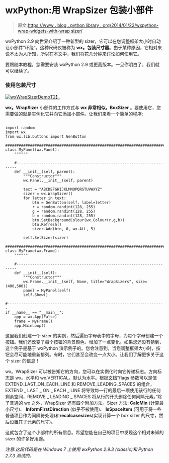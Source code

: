 # wxPython:用 WrapSizer 包装小部件

> 原文:[https://www . blog . python library . org/2014/01/22/wxpython-wrap-widgets-with-wrap sizer/](https://www.blog.pythonlibrary.org/2014/01/22/wxpython-wrap-widgets-with-wrapsizer/)

wxPython 2.9 向世界介绍了一种新型的 sizer，它可以在您调整框架大小时自动让小部件“环绕”。这种尺码仪被称为 **wx。包装尺寸器**。由于某种原因，它相对来说不太为人所知，所以在本文中，我们将花几分钟来讨论如何使用它。

要跟随本教程，您需要安装 wxPython 2.9 或更高版本。一旦你明白了，我们就可以继续了。

### 使用包装尺寸

[![wxWrapSizerDemo](../Images/637c784eaeebee9169d67bc8e64f8648.png)T2】](https://www.blog.pythonlibrary.org/wp-content/uploads/2014/01/wxWrapSizerDemo.png)

**wx。WrapSizer** 小部件的工作方式与 **wx 非常相似。BoxSizer** 。要使用它，您需要做的就是实例化它并向它添加小部件。让我们来看一个简单的程序:

```

import random
import wx
from wx.lib.buttons import GenButton

########################################################################
class MyPanel(wx.Panel):
    """"""

    #----------------------------------------------------------------------
    def __init__(self, parent):
        """Constructor"""
        wx.Panel.__init__(self, parent)

        text = "ABCDEFGHIJKLMNOPQRSTUVWXYZ"
        sizer = wx.WrapSizer()
        for letter in text:
            btn = GenButton(self, label=letter)
            r = random.randint(128, 255)
            g = random.randint(128, 255)
            b = random.randint(128, 255)
            btn.SetBackgroundColour(wx.Colour(r,g,b))
            btn.Refresh()
            sizer.Add(btn, 0, wx.ALL, 5)

        self.SetSizer(sizer)

########################################################################
class MyFrame(wx.Frame):
    """"""

    #----------------------------------------------------------------------
    def __init__(self):
        """Constructor"""
        wx.Frame.__init__(self, None, title="WrapSizers", size=(400,500))
        panel = MyPanel(self)
        self.Show()

#----------------------------------------------------------------------
if __name__ == "__main__":
    app = wx.App(False)
    frame = MyFrame()
    app.MainLoop()

```

这里我们创建一个 sizer 的实例，然后遍历字母表中的字母，为每个字母创建一个按钮。我们还改变了每个按钮的背景颜色，增加了一点变化。如果您还没有猜到，这个例子是基于 wxPython 演示例子的。您会注意到，当您调整框架大小时，按钮会尽可能地重新排列。有时，它们甚至会改变一点大小。让我们了解更多关于这个 sizer 的信息！

wx。WrapSizer 可以被告知它的方向，您可以在实例化时向它传递标志。方向标志是 wx。水平和 wx.VERTICAL。默认为水平。根据[文档](http://wxpython.org/Phoenix/docs/html/WrapSizer.html)“flags 参数可以是值 EXTEND_LAST_ON_EACH_LINE 和 REMOVE_LEADING_SPACES 的组合，EXTEND _ LAST _ ON _ EACH _ LINE 将导致每一行的最后一项使用该行的任何剩余空间，REMOVE _ LEADING _ SPACES 将从行的开头删除任何间隔元素。”除了普通的 wx 之外，WrapSizer 还有四个附加方法。Sizer 方法: **CalcMin** (计算最小尺寸)、 **InformFirstDirection** (似乎不被使用)、 **IsSpaceItem** (可用于将一些普通项目作为间隔符处理)和**recalcasesizes**(实现计算一个 box sizer 的尺寸，然后设置其子元素的尺寸)。

这就包含了这个小部件的所有信息。希望您能在自己的项目中发现这个相对未知的 sizer 的许多好用途。

*注意:这段代码是在 Windows 7 上使用 wxPython 2.9.3 (classic)和 Python 2.7.3 测试的。*